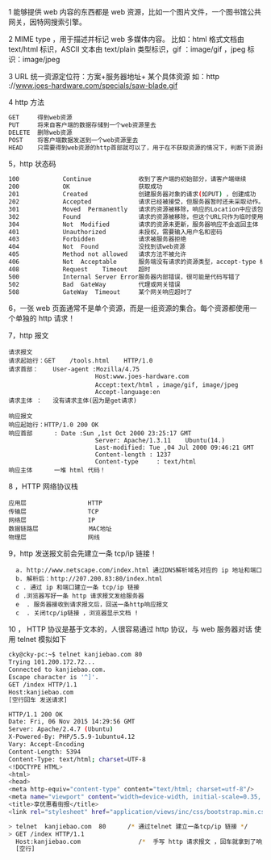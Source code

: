 1 能够提供 web 内容的东西都是 web 资源，比如一个图片文件，一个图书馆公共网关，因特网搜索引擎。

2 MIME type ，用于描述并标记 web 多媒体内容。
比如：html 格式文档由 text/html 标识，ASCII 文本由 text/plain 类型标识，gif ：image/gif ，jpeg 标识：image/jpeg

3 URL 统一资源定位符：方案+服务器地址+ 某个具体资源
如：http ://www.joes-hardware.com/specials/saw-blade.gif

4 http 方法

```bash
GET     得到web资源
PUT     将来自客户端的数据存储到一个web资源里去
DELETE  删除web资源
POST    将客户端数据发送到一个web资源里去
HEAD    只需要得到web资源的http首部就可以了，用于在不获取资源的情况下，判断下资源是否存在，是否更新
```

5，http 状态码

```bash
100            Continue             收到了客户端的初始部分，请客户端继续
200            OK                   获取成功
201            Created              创建服务器对象的请求(如PUT) ，创建成功
202            Accepted             请求已经被接受，但服务器暂时还未采取动作。
301            Moved  Permanently   请求的资源被移除，响应的Location中应该包含资源现在在的URL
302            Found                请求的资源被移除，但这个URL只作为临时使用，以后还是用旧的
304            Not  Modified        请求的资源未更新，服务器响应不会返回主体
401            Unauthorized         未授权，需要输入用户名和密码
403            Forbidden            请求被服务器拒绝
404            Not  Found           没找到该web资源
405            Method not allowed   请求方法不被允许
406            Not  Acceptable      服务端没有请求的资源类型，accept-type 标识
408            Request    Timeout   超时
500            Internal Server Error服务器内部错误，很可能是代码写错了
502            Bad  GateWay         代理或网关错误
508            GateWay  Timeout     某个网关响应超时了
```

6，一张 web 页面通常不是单个资源，而是一组资源的集合。每个资源都使用一个单独的 http 请求！

7，http 报文

```
请求报文
请求起始行：GET    /tools.html    HTTP/1.0
请求首部：    User-agent :Mozilla/4.75
                        Host:www.joes-hardware.com
                        Accept:text/html ，image/gif, image/jpeg
                        Accept-language:en
请求主体 ：   没有请求主体(因为是get请求)

响应报文
响应起始行：HTTP/1.0 200 OK
响应首部      : Date :Sun ,1st Oct 2000 23:25:17 GMT
                        Server: Apache/1.3.11    Ubuntu(14.)
                        Last-modified: Tue ,04 Jul 2000 09:46:21 GMT
                        Content-length : 1237
                        Content-type     : text/html
响应主体      一堆 html 代码！
```

8 ，HTTP 网络协议栈

```
应用层                 HTTP
传输层                 TCP
网络层                 IP
数据链路层              MAC地址
物理层                 网线
```

9，http 发送报文前会先建立一条 tcp/ip 链接！

```
  a. http://www.netscape.com/index.html 通过DNS解析域名对应的 ip 地址和端口
  b. 解析后：http://207.200.83:80/index.html
  c . 通过 ip 和端口建立一条 tcp/ip 链接
  d .浏览器写好一条 http 请求报文发给服务器
  e  . 服务器接收到请求报文后，回送一条http响应报文
  c  . 关闭tcp/ip链接 ，浏览器显示文档 !
```

10 ， HTTP 协议是基于文本的，人很容易通过 http 协议，与 web 服务器对话
使用 telnet 模拟如下

```bash
cky@cky-pc:~$ telnet kanjiebao.com 80
Trying 101.200.172.72...
Connected to kanjiebao.com.
Escape character is '^]'.
GET /index HTTP/1.1
Host:kanjiebao.com
[空行回车 发送请求]

HTTP/1.1 200 OK
Date: Fri, 06 Nov 2015 14:29:56 GMT
Server: Apache/2.4.7 (Ubuntu)
X-Powered-By: PHP/5.5.9-1ubuntu4.12
Vary: Accept-Encoding
Content-Length: 5394
Content-Type: text/html; charset=UTF-8
<!DOCTYPE HTML>
<html>
<head>
<meta http-equiv="content-type" content="text/html; charset=utf-8"/>
<meta name="viewport" content="width=device-width, initial-scale=0.35, maximum-scale=0.35, user-scalable=0"/>
<title>享优惠看街报</title>
<link rel="stylesheet" href="application/views/inc/css/bootstrap.min.css"/>

> telnet  kanjiebao.com  80      /* 通过telnet 建立一条tcp/ip 链接 */
> GET /index HTTP/1.1
  Host:kanjiebao.com                /*  手写 http 请求报文 ，回车就拿到了响应的报文 ^ V ^ */
  [空行]
```
